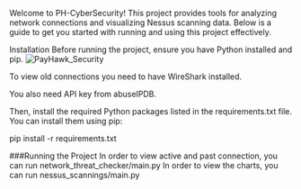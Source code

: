 Welcome to PH-CyberSecurity! This project provides tools for analyzing network connections and visualizing Nessus scanning data. Below is a guide to get you started with running and using this project effectively.

Installation
Before running the project, ensure you have Python installed and pip. 
![PayHawk_Security](https://github.com/Alexandur11/PH-Security/assets/133868603/b9de5a5d-05e4-4636-afc7-c10942682898)

To view old connections you need to have WireShark installed.

You also need API key from abuseIPDB.

Then, install the required Python packages listed in the requirements.txt file. You can install them using pip:

pip install -r requirements.txt

###Running the Project
In order to view active and past connection, you can run network_threat_checker/main.py
In order to view the charts, you can run nessus_scannings/main.py
